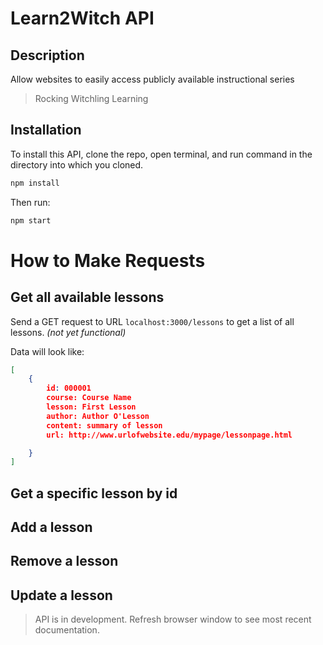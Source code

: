 # Learn2Witch API

## Description
Allow websites to easily access publicly available instructional series

> Rocking Witchling Learning

## Installation

To install this API, clone the repo, open terminal, and run command in the directory into which you cloned.

```bash
npm install
```

Then run:

```bash
npm start
```
# How to Make Requests

## Get all available lessons

Send a GET request to URL `localhost:3000/lessons` to get a list of all lessons. *(not yet functional)*

Data will look like:

```json
[
    {
        id: 000001
        course: Course Name
        lesson: First Lesson
        author: Author O'Lesson
        content: summary of lesson
        url: http://www.urlofwebsite.edu/mypage/lessonpage.html

    }
]
```

## Get a specific lesson by id

## Add a lesson

## Remove a lesson

## Update a lesson

> API is in development. Refresh browser window to see most recent documentation.

